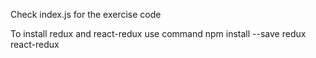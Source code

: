 Check index.js for the exercise code

To install redux and react-redux use command npm install --save redux react-redux

